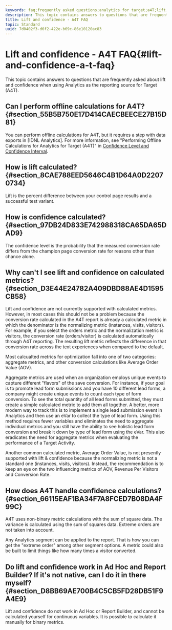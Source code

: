 ```yaml
---
keywords: faq;frequently asked questions;analytics for target;a4T;lift;ad hoc;report builder;confidence
description: This topic contains answers to questions that are frequently asked about lift and confidence when using Analytics as the reporting source for Target (A4T).
title: Lift and confidence - A4T FAQ
topic: Standard
uuid: 7d0402f3-d6f2-422e-b69c-86e10120ac83
---
```


# Lift and confidence - A4T FAQ{#lift-and-confidence-a-t-faq}

This topic contains answers to questions that are frequently asked about lift and confidence when using Analytics as the reporting source for Target (A4T).

## Can I perform offline calculations for A4T? {#section_55B5B750E17D414CAECBEECE27B15D81}

You can perform offline calculations for A4T, but it requires a step with data exports in [!DNL Analytics]. For more information, see "Performing Offline Calculations for Analytics for Target (A4T)" in [Confidence Level and Confidence Interval](../../../c-reports/conversion-rate.md#concept_0D0002A1EBDF420E9C50E2A46F36629B).

## How is lift calculated? {#section_8CAE788EED5646C4B1D64A0D22070734}

Lift is the percent difference between your control page results and a successful test variant.

## How is confidence calculated? {#section_97DB24D833E742988318CA65DA65DAD9}

The confidence level is the probability that the measured conversion rate differs from the champion page conversion rate for reasons other than chance alone.

## Why can't I see lift and confidence on calculated metrics? {#section_D3E44E24782A409DBD88AE4D1595CB58}

Lift and confidence are not currently supported with calculated metrics. However, in most cases this should not be a problem because the conversion rate calculated in the A4T report is already a calculated metric in which the denominator is the normalizing metric (instances, visits, visitors). For example, if you select the orders metric and the normalization metric is visitors, the conversion rate (orders/visitor) is calculated automatically through A4T reporting. The resulting lift metric reflects the difference in that conversion rate across the text experiences when compared to the default.

Most calcualted metrics for optimization fall into one of two categories: aggregate metrics, and other conversion calculations like Average Order Value (AOV).

Aggregate metrics are used when an organization employs unique events to capture different "flavors" of the save conversion. For instance, if your goal is to promote lead form submissions and you have 10 different lead forms, a company might create unique events to count each type of form conversion. To see the total quantity of all lead forms submitted, they must create a simple calculated metric to add them all together. A better, more modern way to track this is to implement a single lead submission event in Analytics and then use an eVar to collect the type of lead form. Using this method requires fewer variables and eliminates the need to aggregate individual metrics and you still have the ability to see holistic lead form conversion and break it down by type of lead form using the eVar. This also eradicates the need for aggregate metrics when evaluating the performance of a Target Activity.

Another common calculated metric, Average Order Value, is not presently supported with lift & confidence because the normalizing metric is not a standard one (instances, visits, visitors). Instead, the recommendation is to keep an eye on the two influencing metrics of AOV, Revenue Per Visitors and Conversion Rate.

## How does A4T handle confidence calculations? {#section_66115EAF1BA34F7A8FCED7B08DA4F99C}

A4T uses non-binary metric calculations with the sum of square data. The variance is calculated using the sum of squares data. Extreme orders are not taken into account.

Any Analytics segment can be applied to the report. That is how you can get the "extreme order" among other segment options. A metric could also be built to limit things like how many times a visitor converted.

## Do lift and confidence work in Ad Hoc and Report Builder? If it's not native, can I do it in there myself? {#section_D8BB69AE700B4C5CB5FD28DB51F9A4E9}

Lift and confidence do not work in Ad Hoc or Report Builder, and cannot be calculated yourself for continuous variables. It is possible to calculate it manually for binary metrics. 

